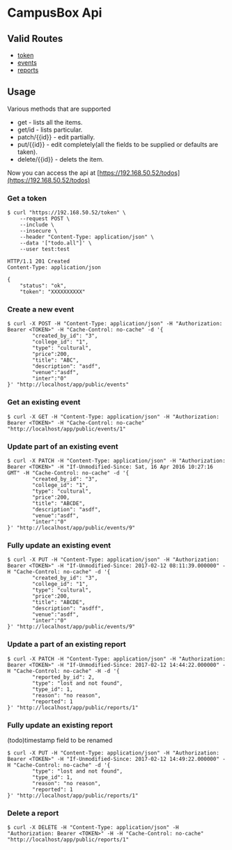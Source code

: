 # CampusBox Api

## Valid Routes

- [token](#token)
- [events](#events)
- [reports](#reports)

## Usage

Various methods that are supported
- get - lists all the items.
- get/id - lists particular.
- patch/{{id}} - edit partially.
- put/{{id}} - edit completely(all the fields to be supplied or defaults are taken).
- delete/{{id}} - delets the item.

Now you can access the api at [https://192.168.50.52/todos](https://192.168.50.52/todos)

<a name="token"></a>
### Get a token

```
$ curl "https://192.168.50.52/token" \
    --request POST \
    --include \
    --insecure \
    --header "Content-Type: application/json" \
    --data '["todo.all"]' \
    --user test:test

HTTP/1.1 201 Created
Content-Type: application/json

{
    "status": "ok",
    "token": "XXXXXXXXXX"
```

<a name="events"></a>
### Create a new event

```
$ curl -X POST -H "Content-Type: application/json" -H "Authorization: Bearer <TOKEN>" -H "Cache-Control: no-cache" -d '{
        "created_by_id": "3",
        "college_id": "1",
        "type": "cultural",
        "price":200,
        "title": "ABC",
        "description": "asdf",
        "venue":"asdf",
        "inter":"0"
}' "http://localhost/app/public/events"
```

### Get an existing event

```
$ curl -X GET -H "Content-Type: application/json" -H "Authorization: Bearer <TOKEN>" -H "Cache-Control: no-cache" "http://localhost/app/public/events/1"
```

### Update part of an existing event

```
$ curl -X PATCH -H "Content-Type: application/json" -H "Authorization: Bearer <TOKEN>" -H "If-Unmodified-Since: Sat, 16 Apr 2016 10:27:16 GMT" -H "Cache-Control: no-cache" -d '{
        "created_by_id": "3",
        "college_id": "1",
        "type": "cultural",
        "price":200,
        "title": "ABCDE",
        "description": "asdf",
        "venue":"asdf",
        "inter":"0"
}' "http://localhost/app/public/events/9"
```

### Fully update an existing event

```
$ curl -X PUT -H "Content-Type: application/json" -H "Authorization: Bearer <TOKEN>" -H "If-Unmodified-Since: 2017-02-12 08:11:39.000000" -H "Cache-Control: no-cache" -d '{
        "created_by_id": "3",
        "college_id": "1",
        "type": "cultural",
        "price":200,
        "title": "ABCDE",
        "description": "asdff",
        "venue":"asdf",
        "inter":"0"
}' "http://localhost/app/public/events/9"
```

<a name="reports"></a>
### Update a part of an existing report

```
$ curl -X PATCH -H "Content-Type: application/json" -H "Authorization: Bearer <TOKEN>" -H "If-Unmodified-Since: 2017-02-12 14:44:22.000000" -H "Cache-Control: no-cache" -H -d '{
        "reported_by_id": 2,
        "type": "lost and not found",
        "type_id": 1,
        "reason": "no reason",
        "reported": 1
}' "http://localhost/app/public/reports/1"
```

### Fully update an existing report
(todo)timestamp field to be renamed

```
$ curl -X PUT -H "Content-Type: application/json" -H "Authorization: Bearer <TOKEN>" -H "If-Unmodified-Since: 2017-02-12 14:49:22.000000" -H "Cache-Control: no-cache" -d '{
        "type": "lost and not found",
        "type_id": 1,
        "reason": "no reason",
        "reported": 1
}' "http://localhost/app/public/reports/1"
```

### Delete a report

```
$ curl -X DELETE -H "Content-Type: application/json" -H "Authorization: Bearer <TOKEN>" -H -H "Cache-Control: no-cache" "http://localhost/app/public/reports/1"
```

